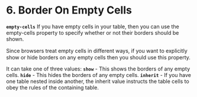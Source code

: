 # 6. Border On Empty Cells

**`empty-cells`**
If you have empty cells in your table, then you can use the empty-cells property to specify whether or not their borders should be shown.

Since browsers treat empty cells in diﬀerent ways, if you want to explicitly show or hide borders on any empty cells then you should use this property.

It can take one of three values:
**`show`** - This shows the borders of any empty cells.
**`hide`** - This hides the borders of any empty cells.
**`inherit`** - If you have one table nested inside another, the inherit value instructs the table cells to obey the rules of the containing table.
